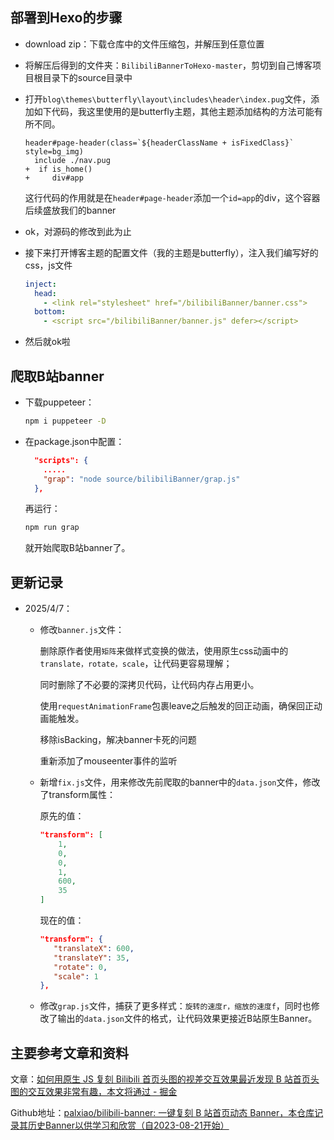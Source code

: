 ## 部署到Hexo的步骤

* download zip：下载仓库中的文件压缩包，并解压到任意位置

* 将解压后得到的文件夹：`BilibiliBannerToHexo-master`，剪切到自己博客项目根目录下的source目录中

* 打开`blog\themes\butterfly\layout\includes\header\index.pug`文件，添加如下代码，我这里使用的是butterfly主题，其他主题添加结构的方法可能有所不同。

  ```pug
  header#page-header(class=`${headerClassName + isFixedClass}` style=bg_img)
    include ./nav.pug
  +  if is_home()
  +  	div#app 
  ```

  这行代码的作用就是在`header#page-header`添加一个`id=app`的div，这个容器后续盛放我们的banner

* ok，对源码的修改到此为止

* 接下来打开博客主题的配置文件（我的主题是butterfly），注入我们编写好的css，js文件

  ```yaml
  inject:
    head:
      - <link rel="stylesheet" href="/bilibiliBanner/banner.css">
    bottom:
      - <script src="/bilibiliBanner/banner.js" defer></script>
  ```

* 然后就ok啦

## 爬取B站banner

* 下载puppeteer：

  ```bash
  npm i puppeteer -D
  ```

* 在package.json中配置：

  ```json
    "scripts": {
      .....
      "grap": "node source/bilibiliBanner/grap.js"
    },
  ```

  再运行：

  ```js
  npm run grap
  ```

  就开始爬取B站banner了。

## 更新记录

* 2025/4/7：

  * 修改`banner.js`文件：

    删除原作者使用`矩阵`来做样式变换的做法，使用原生css动画中的`translate，rotate，scale`，让代码更容易理解；

    同时删除了不必要的深拷贝代码，让代码内存占用更小。

    使用`requestAnimationFrame`包裹leave之后触发的回正动画，确保回正动画能触发。
  
    移除isBacking，解决banner卡死的问题
  
    重新添加了mouseenter事件的监听
  
  * 新增`fix.js`文件，用来修改先前爬取的banner中的`data.json`文件，修改了transform属性：
  
    原先的值：
  
    ```json
    "transform": [
        1,
        0,
        0,
        1,
        600,
        35
    ]
    ```
  
    现在的值：
  
    ```json
    "transform": {
       "translateX": 600,
       "translateY": 35,
       "rotate": 0,
       "scale": 1
    },
    ```
  
  * 修改`grap.js`文件，捕获了更多样式：`旋转的速度r，缩放的速度f`，同时也修改了输出的`data.json`文件的格式，让代码效果更接近B站原生Banner。
  
    

## 主要参考文章和资料

文章：[如何用原生 JS 复刻 Bilibili 首页头图的视差交互效果最近发现 B 站首页头图的交互效果非常有趣，本文将通过 - 掘金](https://juejin.cn/post/7269385060611997711)

Github地址：[palxiao/bilibili-banner: 一键复刻 B 站首页动态 Banner，本仓库记录其历史Banner以供学习和欣赏（自2023-08-21开始）](https://github.com/palxiao/bilibili-banner)

